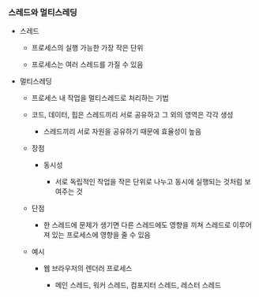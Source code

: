 ### 스레드와 멀티스레딩

- 스레드
  
  - 프로세스의 실행 가능한 가장 작은 단위
  
  - 프로세스는 여러 스레드를 가질 수 있음

- 멀티스레딩
  
  - 프로세스 내 작업을 멀티스레드로 처리하는 기법
  
  - 코드, 데이터, 힙은 스레드끼리 서로 공유하고 그 외의 영역은 각각 생성
    
    - 스레드끼리 서로 자원을 공유하기 때문에 효율성이 높음
  
  - 장점
    
    - 동시성
      
      - 서로 독립적인 작업을 작은 단위로 나누고 동시에 실행되는 것처럼 보여주는 것
  
  - 단점
    
    - 한 스레드에 문제가 생기면 다른 스레드에도 영향을 끼쳐 스레드로 이루어져 있는 프로세스에 영향을 줄 수 있음
  
  - 예시
    
    - 웹 브라우저의 렌더러 프로세스
      
      - 메인 스레드, 워커 스레드, 컴포지터 스레드, 레스터 스레드


